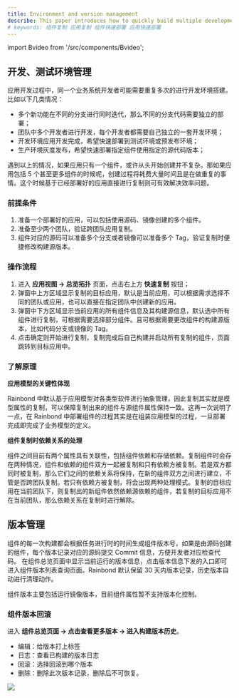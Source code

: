 ```yaml
---
title: Environment and version management
describe: This paper introduces how to quickly build multiple development environments through application replication function to improve the efficiency of developers to build development environments
# keywords: 组件复制 应用复制 组件快速部署 应用快速部署
---
```


import Bvideo from '/src/components/Bvideo';

<Bvideo src="//player.bilibili.com/player.html?aid=820892498&bvid=BV1334y1f76U&cid=983036584&page=6" />

## 开发、测试环境管理

应用开发过程中，同一个业务系统开发者可能需要重复多次的进行开发环境搭建。比如以下几类情况：

- 多个新功能在不同的分支进行同时迭代，那么不同的分支代码需要独立的部署；
- 团队中多个开发者进行开发，每个开发者都需要自己独立的一套开发环境；
- 开发环境应用开发完成，希望快速部署到测试环境或预发布环境；
- 生产环境灰度发布，希望快速部署指定组件使用指定的源代码版本；

遇到以上的情况，如果应用只有一个组件，或许从头开始创建并不复杂。那如果应用包括 5 个甚至更多组件的时候呢，创建过程将耗费大量时间且是在做重复的事情。这个时候基于已经部署好的应用直接进行复制则可有效解决效率问题。

### 前提条件

1. 准备一个部署好的应用，可以包括使用源码、镜像创建的多个组件。
2. 准备至少两个团队，验证跨团队应用复制。
3. 组件对应的源码可以准备多个分支或者镜像可以准备多个 Tag，验证复制时便捷修改构建源版本。

### 操作流程

1. 进入 **应用视图 -> 总览拓扑** 页面，点击右上方 **快速复制** 按钮；
2. 弹窗中上方区域显示复制的目标应用，默认是当前应用，可以根据需求选择不同的团队或应用，也可以直接在指定团队中创建新的应用。
3. 弹窗中下方区域显示当前应用的所有组件信息及其构建源信息，默认选中所有组件进行复制，可根据需要选择部分组件。且可根据需要更改组件的构建源版本，比如代码分支或镜像的 Tag。
4. 点击确定则开始进行复制，复制完成后自己构建并启动所有复制的组件，页面跳转到目标应用中。

### 了解原理

**应用模型的关键性体现**

Rainbond 中默认基于应用模型对各类型软件进行抽象管理，因此复制其实就是模型属性的复制，可以保障复制出来的组件与源组件属性保持一致。这再一次说明了一点，在 Rainbond 中部署组件的过程其实是在组装应用模型的过程，一旦部署完成即完成了业务模型的定义。

**组件复制时依赖关系的处理**

组件之间目前有两个属性具有关联性，包括组件依赖和存储依赖。复制组件时会存在两种情况，组件和依赖的组件双方一起被复制和只有依赖方被复制。若是双方都同时被复制，那么它们之间的依赖关系将保持，在新的组件双方之间进行建立，不管是否跨团队复制。若只有依赖方被复制，将会出现两种处理模式。复制的目标应用在当前团队下，则复制出的新组件依然依赖源依赖的组件，若复制的目标应用不在当前团队，那么依赖关系在复制时进行解除。

## 版本管理​

组件的每一次构建都会根据任务进行时的时间生成组件版本号，如果是由源码创建的组件，每个版本记录对应的源码提交 Commit 信息，方便开发者对应检查代码。 在组件总览页面中显示当前运行的版本信息，点击版本信息下发的入口即可进入组件版本列表查询页面。Rainbond 默认保留 30 天内版本记录，历史版本自动进行清理动作。

组件版本主要包括运行镜像版本，目前组件属性暂不支持版本化控制。

### 组件版本回滚

进入 **组件总览页面  -> 点击查看更多版本 -> 进入构建版本历史**。

* 编辑：给版本打上标签
* 日志：查看已构建的版本日志
* 回滚：选择回滚到哪个版本
* 删除：删除此次版本记录，删除后不可恢复。

![](https://static.goodrain.com/docs/5.6/use-manual/component-manage/overview/rollback.png)
